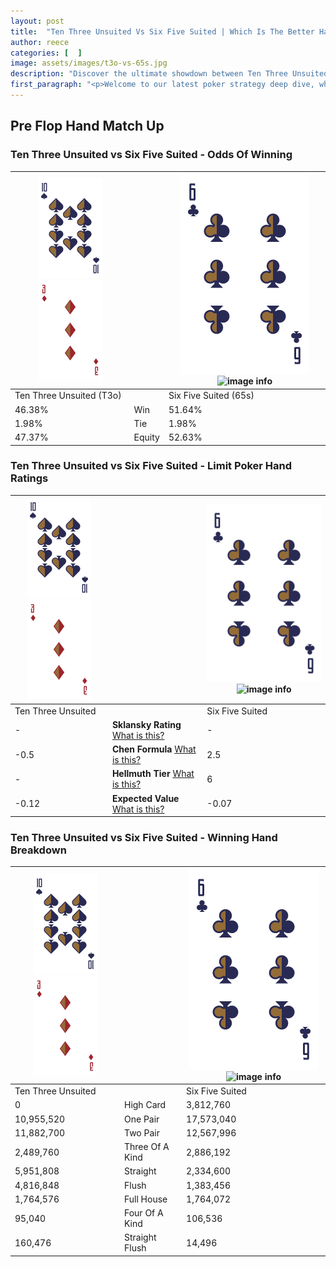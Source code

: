 ```yaml
---
layout: post
title:  "Ten Three Unsuited Vs Six Five Suited | Which Is The Better Hand In Poker? A Complete Guide"
author: reece
categories: [  ]
image: assets/images/t3o-vs-65s.jpg
description: "Discover the ultimate showdown between Ten Three Unsuited and Six Five Suited in poker! Uncover the odds, strategies, and scenarios where one hand triumphs over the other. Get ready to up your poker game with this thrilling analysis."
first_paragraph: "<p>Welcome to our latest poker strategy deep dive, where we're pitting two distinct hands against each other in a high-stakes showdown: Ten Three Unsuited vs Six Five Suited.</p><p>In the dynamic world of poker, every decision counts, and knowing which hand holds the upper hand is key to your success at the table.</p><p>In this article, we'll dissect these two hands, explore the scenarios where one dominates the other, and equip you with the knowledge to make strategic choices that can tip the odds in your favor.</p><p>Get ready to unravel the intriguing dynamics of these poker hands and elevate your game to new heights.</p>"
---
```




[comment]: # (sp0)

## Pre Flop Hand Match Up

<div class="table hand-ratings" markdown="1"> 



### Ten Three Unsuited vs Six Five Suited - Odds Of Winning


    
| ![image info](assets/images/hand1/T.png) ![image info](assets/images/hand1/3o.png) |  | ![image info](assets/images/hand2/6.png) ![image info](assets/images/hand2/5s.png) |
| -------- | -------- | -------- |
| Ten Three Unsuited (T3o) |  | Six Five Suited (65s) |
| 46.38% | Win | 51.64% |
| 1.98% | Tie | 1.98% |
| 47.37% | Equity | 52.63% |




[comment]: # (sp1)



### Ten Three Unsuited vs Six Five Suited - Limit Poker Hand Ratings


    
| ![image info](assets/images/hand1/T.png) ![image info](assets/images/hand1/3o.png) |  | ![image info](assets/images/hand2/6.png) ![image info](assets/images/hand2/5s.png) |
| -------- | -------- | -------- |
| Ten Three Unsuited |  | Six Five Suited |
| - | **Sklansky Rating** [What is this?](/sklansky-rating-explained) | - |
| -0.5 | **Chen Formula** [What is this?](/chen-formula-explained) | 2.5 |
| - | **Hellmuth Tier** [What is this?](/Hellmuth-tier-explained) | 6 |
| -0.12 | **Expected Value** [What is this?](/expected-value-explained) | -0.07 |




[comment]: # (sp2)



### Ten Three Unsuited vs Six Five Suited - Winning Hand Breakdown


    
| ![image info](assets/images/hand1/T.png) ![image info](assets/images/hand1/3o.png) |  | ![image info](assets/images/hand2/6.png) ![image info](assets/images/hand2/5s.png) |
| -------- | -------- | -------- |
| Ten Three Unsuited |  | Six Five Suited |
| 0 | High Card | 3,812,760 |
| 10,955,520 | One Pair | 17,573,040 |
| 11,882,700 | Two Pair | 12,567,996 |
| 2,489,760 | Three Of A Kind | 2,886,192 |
| 5,951,808 | Straight | 2,334,600 |
| 4,816,848 | Flush | 1,383,456 |
| 1,764,576 | Full House | 1,764,072 |
| 95,040 | Four Of A Kind | 106,536 |
| 160,476 | Straight Flush | 14,496 |




[comment]: # (sp3)



</div>

[comment]: # (sp4)



[comment]: # (sp5)

